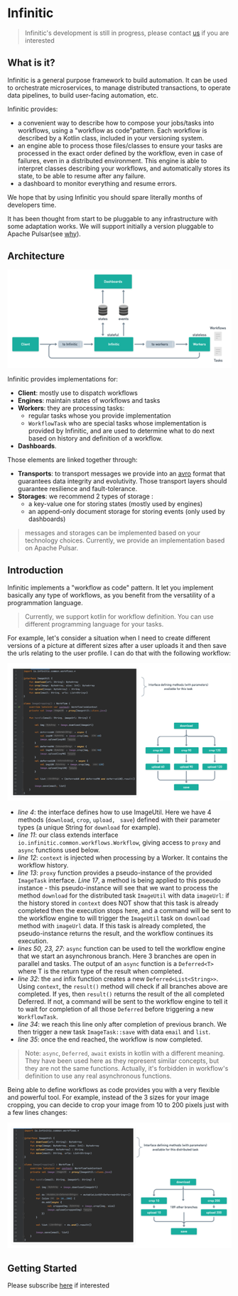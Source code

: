



# Infinitic

> Infinitic's development is still in progress, please contact [us](maito://gilles@infinitic(dot)io) if you are interested

## What is it?

Infinitic is a general purpose framework to build automation. It can be used to orchestrate microservices, to manage distributed transactions, to operate data pipelines, to build user-facing automation, etc.

Infinitic provides:

* a convenient way to describe how to compose your jobs/tasks into workflows, using a "workflow as code"pattern. Each workflow is described by a Kotlin class, included in your versioning system.
* an engine able to process those files/classes to ensure your tasks are processed in the exact order defined by the workflow, even in case of failures, even in a distributed environment. This engine is able to interpret classes describing your workflows, and automatically stores its state, to be able to resume after any failure.
* a dashboard to monitor everything and resume errors.

We hope that by using Infinitic you should spare literally months of developers time.

It has been thought from start to be pluggable to any infrastructure with some adaptation works. We will support initially a version pluggable to Apache Pulsar(see [why](https://medium.com/@gillesbarbier/building-an-event-driven-orchestration-engine-bf62d45aef5d?source=friends_link&sk=22528e7580f94f5835e760ad3556c16f)).

## Architecture

![Architecture](.github/images/Readme/architecture.png)

Infinitic provides implementations for:

* **Client**: mostly use to dispatch workflows
* **Engines**: maintain states of workflows and tasks
* **Workers**: they are processing tasks:
  * regular tasks whose you provide implementation
  * `WorkflowTask` who are special tasks whose implementation is provided by Infinitic, and are used to determine what to do next based on history and definition of a workflow.
*  **Dashboards**.

Those elements are linked together through:

- **Transports**: to transport messages we provide into an [avro](http://avro.apache.org/docs/current/) format that guarantees data integrity and evolutivity. Those transport layers should guarantee resilience and fault-tolerance.
- **Storages**: we recommend 2 types of storage :
  - a key-value one for storing states (mostly used by engines)
  - an append-only document storage for storing events (only used by dashboards)

> messages and storages can be implemented based on your technology choices.  Currently, we provide an implementation based on Apache Pulsar.

## Introduction

Infinitic implements a "workflow as code" pattern. It let you implement basically any type of workflows, as you benefit from the versatility of a programmation language.

> Currently, we support kotlin for workflow definition. You can use different programming language for your tasks.

For example, let's consider a situation when  I need to create different versions of a picture at different sizes after a user uploads it and then save the urls relating to the user profile. I can do that with the following workflow:

![ImageTask](.github/images/Readme/ImageTask-3.png)

- *line 4*: the interface defines how to use ImageUtil. Here we have 4 methods (`download`, `crop`, `upload, ` `save`) defined with their parameter types (a unique String for `download` for example).
- *line 11*: our class extends interface `io.infinitic.common.workflows.Workflow`, giving access to `proxy` and `async` functions used below.
- *line 12*: `context` is injected when processing by a Worker. It contains the workflow history.
- *line 13*: `proxy` function provides a pseudo-instance of the provided `ImageTask`  interface. *Line 17*, a method is being applied to this pseudo instance - this pseudo-instance will see that we want to process the method `download` for the distributed task `ImageUtil` with data `imageUrl`: if the history stored in `context` does NOT show that this task is already completed then the execution stops here, and a command will be sent to the workflow engine to will trigger the `ImageUtil` task on `download` method with `imageUrl` data. If this task is already completed, the pseudo-instance returns the result, and the workflow continues its execution.
- *lines 50, 23, 27*: `async` function can be used to tell the workflow engine that we start an asynchronous branch. Here 3 branches are open in parallel and tasks. The output of an `async` function is a `Deferred<T>` where T is the return type of the result when completed.
- *line 32*: the `and` infix function creates a new `Deferred<List<String>>`. Using `context`, the `result()` method will check if all branches above are completed. If yes, then `result()` returns the result of the all completed Deferred. If not, a command will be sent to the workflow engine to tell it to wait for completion of all those `Deferred` before triggering a new `WorkflowTask`.
- *line 34*: we reach this line only after completion of previous branch. We then trigger a new task `ImageTask::save` with data `email` and `list`.
- *line 35*: once the end reached, the workflow is now completed.

> Note: `async`, `Deferred`, `await` exists in kotlin with a different meaning. They have been used here as they represent similar concepts, but they are not the same functions. Actually, it's forbidden in workflow's definition to use any real asynchronous functions.

Being able to define workflows as code provides you with a very flexible and powerful tool. For example, instead of the 3 sizes for your image cropping, you can decide to crop your image from 10 to 200 pixels just with a few lines changes:

![ImageTask](.github/images/Readme/ImageTask-200.png)

## Getting Started

Please subscribe [here](https://zenaton.com/v2) if interested
